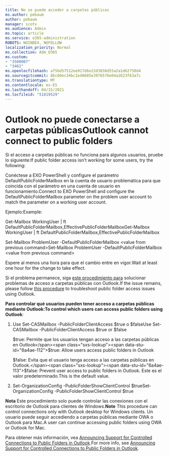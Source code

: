 ```yaml
---
title: No se puede acceder a carpetas públicas
ms.author: pebaum
author: pebaum
manager: scotv
ms.audience: Admin
ms.topic: article
ms.service: o365-administration
ROBOTS: NOINDEX, NOFOLLOW
localization_priority: Normal
ms.collection: Adm_O365
ms.custom:
- "3500007"
- "3462"
ms.openlocfilehash: af5bd57512ee917d6e22d3838d55a2a1d62750d4
ms.sourcegitcommit: 8bc60ec34bc1e40685e3976576e04a2623f63a7c
ms.translationtype: MT
ms.contentlocale: es-ES
ms.lasthandoff: 04/15/2021
ms.locfileid: "51819529"
---
```

# <a name="outlook-cannot-connect-to-public-folders"></a><span data-ttu-id="6a4ae-102">Outlook no puede conectarse a carpetas públicas</span><span class="sxs-lookup"><span data-stu-id="6a4ae-102">Outlook cannot connect to public folders</span></span>

<span data-ttu-id="6a4ae-103">Si el acceso a carpetas públicas no funciona para algunos usuarios, pruebe lo siguiente:</span><span class="sxs-lookup"><span data-stu-id="6a4ae-103">If public folder access isn't working for some users, try the following:</span></span>

<span data-ttu-id="6a4ae-104">Conéctese a EXO PowerShell y configure el parámetro DefaultPublicFolderMailbox en la cuenta de usuario problemática para que coincida con el parámetro en una cuenta de usuario en funcionamiento.</span><span class="sxs-lookup"><span data-stu-id="6a4ae-104">Connect to EXO PowerShell and configure the DefaultPublicFolderMailbox parameter on the problem user account to match the parameter on a working user account.</span></span>

<span data-ttu-id="6a4ae-105">Ejemplo:</span><span class="sxs-lookup"><span data-stu-id="6a4ae-105">Example:</span></span>

<span data-ttu-id="6a4ae-106">Get-Mailbox WorkingUser | ft DefaultPublicFolderMailbox,EffectivePublicFolderMailbox</span><span class="sxs-lookup"><span data-stu-id="6a4ae-106">Get-Mailbox WorkingUser | ft DefaultPublicFolderMailbox,EffectivePublicFolderMailbox</span></span>

<span data-ttu-id="6a4ae-107">Set-Mailbox ProblemUser -DefaultPublicFolderMailbox \<value from previous command></span><span class="sxs-lookup"><span data-stu-id="6a4ae-107">Set-Mailbox ProblemUser -DefaultPublicFolderMailbox \<value from previous command></span></span>

<span data-ttu-id="6a4ae-108">Espere al menos una hora para que el cambio entre en vigor.</span><span class="sxs-lookup"><span data-stu-id="6a4ae-108">Wait at least one hour for the change to take effect.</span></span>

<span data-ttu-id="6a4ae-109">Si el problema permanece, siga [este procedimiento para](https://aka.ms/pfcte) solucionar problemas de acceso a carpetas públicas con Outlook.</span><span class="sxs-lookup"><span data-stu-id="6a4ae-109">If the issue remains, please follow [this procedure](https://aka.ms/pfcte) to troubleshoot public folder access issues using Outlook.</span></span>
 
<span data-ttu-id="6a4ae-110">**Para controlar qué usuarios pueden tener acceso a carpetas públicas mediante Outlook:**</span><span class="sxs-lookup"><span data-stu-id="6a4ae-110">**To control which users can access public folders using Outlook**:</span></span>

1.  <span data-ttu-id="6a4ae-111">Use Set-CASMailbox <mailboxname> -PublicFolderClientAccess $true o $false</span><span class="sxs-lookup"><span data-stu-id="6a4ae-111">Use Set-CASMailbox <mailboxname> -PublicFolderClientAccess $true or $false</span></span>  
      
    <span data-ttu-id="6a4ae-112">$true: Permite que los usuarios tengan acceso a las carpetas públicas en Outlook</span><span class="sxs-lookup"><span data-stu-id="6a4ae-112">$true: Allow users access public folders in Outlook</span></span>  
      
    <span data-ttu-id="6a4ae-113">$false: Evita que el usuario tenga acceso a las carpetas públicas en Outlook.</span><span class="sxs-lookup"><span data-stu-id="6a4ae-113">$false: Prevent user access to public folders in Outlook.</span></span> <span data-ttu-id="6a4ae-114">Este es el valor predeterminado.</span><span class="sxs-lookup"><span data-stu-id="6a4ae-114">This is the default value.</span></span>  
        
2.  <span data-ttu-id="6a4ae-115">Set-OrganizationConfig -PublicFolderShowClientControl $true</span><span class="sxs-lookup"><span data-stu-id="6a4ae-115">Set-OrganizationConfig -PublicFolderShowClientControl $true</span></span>   
      
<span data-ttu-id="6a4ae-116">**Nota** Este procedimiento solo puede controlar las conexiones con el escritorio de Outlook para clientes de Windows.</span><span class="sxs-lookup"><span data-stu-id="6a4ae-116">**Note** This procedure can control connections only with Outlook desktop for Windows clients.</span></span> <span data-ttu-id="6a4ae-117">Un usuario puede seguir accediendo a carpetas públicas mediante OWA o Outlook para Mac.</span><span class="sxs-lookup"><span data-stu-id="6a4ae-117">A user can continue accessing public folders using OWA or Outlook for Mac.</span></span>
 
<span data-ttu-id="6a4ae-118">Para obtener más información, vea [Announcing Support for Controlled Connections to Public Folders in Outlook](https://aka.ms/controlpf).</span><span class="sxs-lookup"><span data-stu-id="6a4ae-118">For more info, see [Announcing Support for Controlled Connections to Public Folders in Outlook](https://aka.ms/controlpf).</span></span>